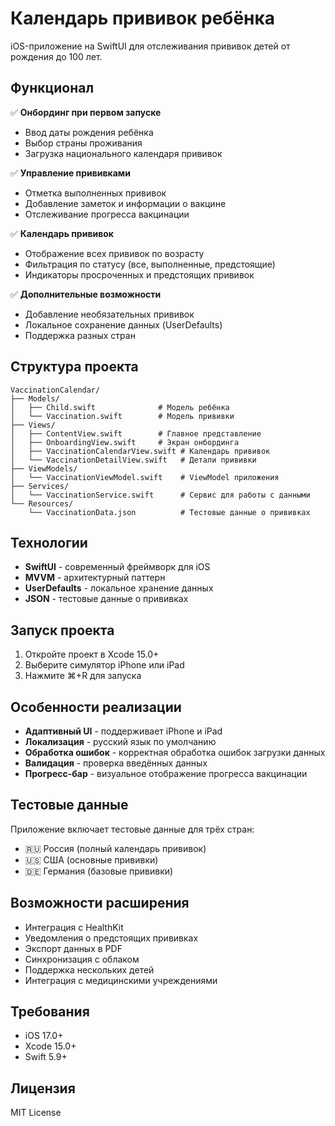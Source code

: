 # Календарь прививок ребёнка

iOS-приложение на SwiftUI для отслеживания прививок детей от рождения до 100 лет.

## Функционал

✅ **Онбординг при первом запуске**
- Ввод даты рождения ребёнка
- Выбор страны проживания
- Загрузка национального календаря прививок

✅ **Управление прививками**
- Отметка выполненных прививок
- Добавление заметок и информации о вакцине
- Отслеживание прогресса вакцинации

✅ **Календарь прививок**
- Отображение всех прививок по возрасту
- Фильтрация по статусу (все, выполненные, предстоящие)
- Индикаторы просроченных и предстоящих прививок

✅ **Дополнительные возможности**
- Добавление необязательных прививок
- Локальное сохранение данных (UserDefaults)
- Поддержка разных стран

## Структура проекта

```
VaccinationCalendar/
├── Models/
│   ├── Child.swift              # Модель ребёнка
│   └── Vaccination.swift        # Модель прививки
├── Views/
│   ├── ContentView.swift        # Главное представление
│   ├── OnboardingView.swift     # Экран онбординга
│   ├── VaccinationCalendarView.swift # Календарь прививок
│   └── VaccinationDetailView.swift   # Детали прививки
├── ViewModels/
│   └── VaccinationViewModel.swift    # ViewModel приложения
├── Services/
│   └── VaccinationService.swift      # Сервис для работы с данными
└── Resources/
    └── VaccinationData.json          # Тестовые данные о прививках
```

## Технологии

- **SwiftUI** - современный фреймворк для iOS
- **MVVM** - архитектурный паттерн
- **UserDefaults** - локальное хранение данных
- **JSON** - тестовые данные о прививках

## Запуск проекта

1. Откройте проект в Xcode 15.0+
2. Выберите симулятор iPhone или iPad
3. Нажмите ⌘+R для запуска

## Особенности реализации

- **Адаптивный UI** - поддерживает iPhone и iPad
- **Локализация** - русский язык по умолчанию
- **Обработка ошибок** - корректная обработка ошибок загрузки данных
- **Валидация** - проверка введённых данных
- **Прогресс-бар** - визуальное отображение прогресса вакцинации

## Тестовые данные

Приложение включает тестовые данные для трёх стран:
- 🇷🇺 Россия (полный календарь прививок)
- 🇺🇸 США (основные прививки)
- 🇩🇪 Германия (базовые прививки)

## Возможности расширения

- Интеграция с HealthKit
- Уведомления о предстоящих прививках
- Экспорт данных в PDF
- Синхронизация с облаком
- Поддержка нескольких детей
- Интеграция с медицинскими учреждениями

## Требования

- iOS 17.0+
- Xcode 15.0+
- Swift 5.9+

## Лицензия

MIT License